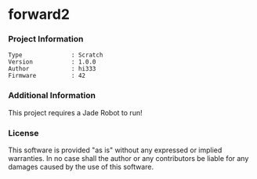 forward2
================



### Project Information
```
Type              : Scratch
Version           : 1.0.0
Author            : hi333
Firmware          : 42
```

### Additional Information
This project requires a Jade Robot to run!

### License
This software is provided "as is" without any expressed or implied warranties.  In no case shall the author or any contributors be liable for any damages caused by the use of this software.

